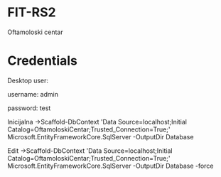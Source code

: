 # FIT-RS2
Oftamoloski centar

# Credentials
Desktop user:

  username: admin
  
  password: test

Inicijalna ->Scaffold-DbContext 'Data Source=localhost;Initial Catalog=OftamoloskiCentar;Trusted_Connection=True;' Microsoft.EntityFrameworkCore.SqlServer -OutputDir Database  

Edit ->Scaffold-DbContext 'Data Source=localhost;Initial Catalog=OftamoloskiCentar;Trusted_Connection=True;' Microsoft.EntityFrameworkCore.SqlServer -OutputDir Database -force 
